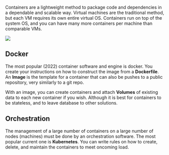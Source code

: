 

Containers are a lightweight method to package code and dependencies in a dependable and scalable way. Virtual machines are the traditional method, but each VM requires its own entire virtual OS. Containers run on top of the system OS, and you can have many more containers per machine than comparable VMs.



![](Pasted%20image%2020220830225314.png)


## Docker

The most popular (2022) container software and engine is docker. You create your instructions on how to construct the image from a **Dockerfile**. An **Image** is the template for a container that can also be pushes to a public repository, very similarly to a git repo.

With an image, you can create containers and attach **Volumes** of existing data to each new container if you wish. Although it is best for containers to be stateless, and to leave database to other solutions.


## Orchestration

The management of a large number of containers on a large number of nodes (machines) must be done by an orchestration software. The most popular current one is **Kubernetes**. You can write rules on how to create, delete, and maintain the containers to meet oncoming load.